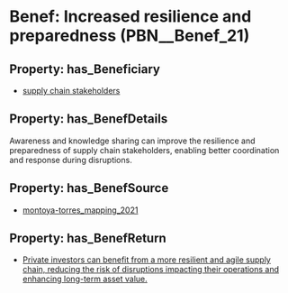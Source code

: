 # Benef: __Increased resilience and preparedness__ (PBN__Benef_21)

## Property: has_Beneficiary

* [supply chain stakeholders](../Stakeholder/PBN__Stakeholder_15)

## Property: has_BenefDetails

Awareness and knowledge sharing can improve the resilience and preparedness of supply chain stakeholders, enabling better coordination and response during disruptions.

## Property: has_BenefSource

* [montoya-torres_mapping_2021](../Article/PBN__Article_4)

## Property: has_BenefReturn

* [Private investors can benefit from a more resilient and agile supply chain, reducing the risk of disruptions impacting their operations and enhancing long-term asset value.](../BenefReturn/PBN__BenefReturn_21)

